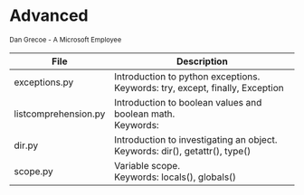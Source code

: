 # Advanced
<sub>Dan Grecoe - A Microsoft Employee </sub>

|File|Description|
|--------|--------------|
|exceptions.py|Introduction to python exceptions.<br>Keywords: try, except, finally, Exception |
|listcomprehension.py|Introduction to boolean values and boolean math.<br>Keywords: |
|dir.py|Introduction to investigating an object.<br>Keywords: dir(), getattr(), type() |
|scope.py|Variable scope.<br>Keywords: locals(), globals() |


